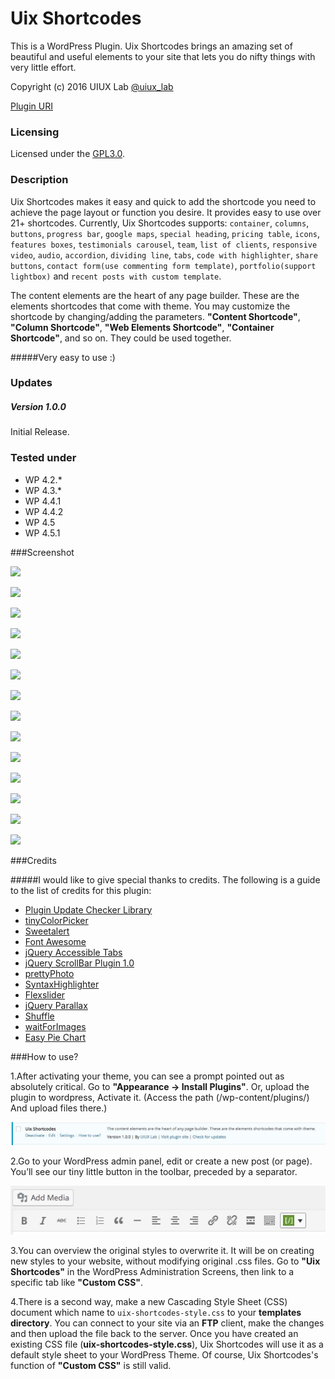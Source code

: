 # Uix Shortcodes
This is a WordPress Plugin. Uix Shortcodes brings an amazing set of beautiful and useful elements to your site that lets you do nifty things with very little effort.

Copyright (c) 2016 UIUX Lab [@uiux_lab](http://twitter.com/uiux_lab)


[Plugin URI](https://uiux.cc/wp-plugins/uix-shortcodes/)

### Licensing

Licensed under the [GPL3.0](http://www.gnu.org/licenses/gpl-3.0.en.html).

### Description

Uix Shortcodes makes it easy and quick to add the shortcode you need to achieve the page layout or function you desire. It provides easy to use over 21+ shortcodes. Currently, Uix Shortcodes supports: `container`, `columns`, `buttons`, `progress bar`, `google maps`, `special heading`, `pricing table`, `icons`, `features boxes`, `testimonials carousel`, `team`, `list of clients`, `responsive video`, `audio`, `accordion`, `dividing line`, `tabs`, `code with highlighter`, `share buttons`, `contact form(use commenting form template)`, `portfolio(support lightbox)` and `recent posts with custom template`.


The content elements are the heart of any page builder. These are the elements shortcodes that come with theme. You may customize the shortcode by changing/adding the parameters. **"Content Shortcode"**, **"Column Shortcode"**, **"Web Elements Shortcode"**, **"Container Shortcode"**, and so on. They could be used together.

#####Very easy to use :)


### Updates 

##### Version 1.0.0
Initial Release.


### Tested under

- WP 4.2.*
- WP 4.3.*
- WP 4.4.1
- WP 4.4.2
- WP 4.5
- WP 4.5.1

###Screenshot

![](https://github.com/xizon/Uix-Shortcodes/blob/master/screenshot/ss3.jpg)

![](https://github.com/xizon/Uix-Shortcodes/blob/master/screenshot/ss9.jpg)

![](https://github.com/xizon/Uix-Shortcodes/blob/master/screenshot/ss8.jpg)

![](https://github.com/xizon/Uix-Shortcodes/blob/master/screenshot/ss1.jpg)

![](https://github.com/xizon/Uix-Shortcodes/blob/master/screenshot/ss2.jpg)

![](https://github.com/xizon/Uix-Shortcodes/blob/master/screenshot/ss4.jpg)

![](https://github.com/xizon/Uix-Shortcodes/blob/master/screenshot/ss5.jpg)

![](https://github.com/xizon/Uix-Shortcodes/blob/master/screenshot/ss6.jpg)

![](https://github.com/xizon/Uix-Shortcodes/blob/master/screenshot/ss7.jpg)

![](https://github.com/xizon/Uix-Shortcodes/blob/master/screenshot/ss10.jpg)

![](https://github.com/xizon/Uix-Shortcodes/blob/master/screenshot/ss11.jpg)

![](https://github.com/xizon/Uix-Shortcodes/blob/master/screenshot/ss12.jpg)

![](https://github.com/xizon/Uix-Shortcodes/blob/master/screenshot/ss13.jpg)

![](https://github.com/xizon/Uix-Shortcodes/blob/master/screenshot/ss14.jpg)



###Credits

#####I would like to give special thanks to credits. The following is a guide to the list of credits for this plugin:

- [Plugin Update Checker Library](http://w-shadow.com)
- [tinyColorPicker](https://github.com/PitPik/tinyColorPicker)
- [Sweetalert](http://t4t5.github.io/sweetalert/)
- [Font Awesome](https://fortawesome.github.io/Font-Awesome/)
- [jQuery Accessible Tabs](https://github.com/nomensa/jquery.accessible-tabs.git)
- [jQuery ScrollBar Plugin 1.0 ](http://codecanyon.net/user/flGravity)
- [prettyPhoto](http://www.no-margin-for-errors.com/projects/prettyphoto-jquery-lightbox-clone/#prettyPhoto)
- [SyntaxHighlighter](http://alexgorbatchev.com/SyntaxHighlighter/)
- [Flexslider](http://flexslider.woothemes.com/)
- [jQuery Parallax](https://github.com/IanLunn/jQuery-Parallax)
- [Shuffle](https://github.com/Vestride/Shuffle)
- [waitForImages](https://github.com/alexanderdickson/waitForImages)
- [Easy Pie Chart](https://github.com/xizon/easy-pie-chart)



###How to use?

1.After activating your theme, you can see a prompt pointed out as absolutely critical. Go to **"Appearance -> Install Plugins"**.
Or, upload the plugin to wordpress, Activate it. (Access the path (/wp-content/plugins/) And upload files there.)

![](https://github.com/xizon/Uix-Shortcodes/blob/master/helper/img/plug.jpg)

2.Go to your WordPress admin panel, edit or create a new post (or page). You’ll see our tiny little button in the toolbar, preceded by a separator.


![](https://github.com/xizon/Uix-Shortcodes/blob/master/helper/img/button.jpg)


3.You can overview the original styles to overwrite it. It will be on creating new styles to your website, without modifying original .css files. Go to **"Uix Shortcodes"** in the WordPress Administration Screens, then link to a specific tab like **"Custom CSS"**.


4.There is a second way, make a new Cascading Style Sheet (CSS) document which name to `uix-shortcodes-style.css` to your **templates directory**. You can connect to your site via an **FTP** client, make the changes and then upload the file back to the server. Once you have created an existing CSS file (**uix-shortcodes-style.css**), Uix Shortcodes will use it as a default style sheet to your WordPress Theme. Of course, Uix Shortcodes's function of **"Custom CSS"** is still valid.

